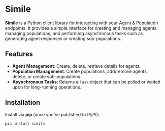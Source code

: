 # Simile

**Simile** is a Python client library for interacting with your Agent & Population endpoints. It provides a simple interface for creating and managing agents, managing populations, and performing asynchronous tasks such as generating agent responses or creating sub-populations.

## Features

- **Agent Management**: Create, delete, retrieve details for agents.
- **Population Management**: Create populations, add/remove agents, delete, or create sub-populations.
- **Asynchronous Tasks**: Returns a `Task` object that can be polled or waited upon for long-running operations.

## Installation

Install via **pip** (once you've published to PyPI):

```bash
pip install simile
